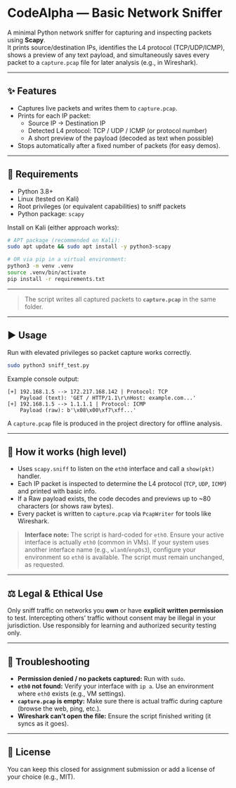 # CodeAlpha — Basic Network Sniffer

A minimal Python network sniffer for capturing and inspecting packets using **Scapy**.  
It prints source/destination IPs, identifies the L4 protocol (TCP/UDP/ICMP), shows a preview of any text payload, and simultaneously saves every packet to a `capture.pcap` file for later analysis (e.g., in Wireshark).

---

## ✨ Features
- Captures live packets and writes them to `capture.pcap`.
- Prints for each IP packet:
  - Source IP → Destination IP
  - Detected L4 protocol: TCP / UDP / ICMP (or protocol number)
  - A short preview of the payload (decoded as text when possible)
- Stops automatically after a fixed number of packets (for easy demos).

---

## 🧰 Requirements
- Python 3.8+
- Linux (tested on Kali)
- Root privileges (or equivalent capabilities) to sniff packets
- Python package: `scapy`

Install on Kali (either approach works):
```bash
# APT package (recommended on Kali):
sudo apt update && sudo apt install -y python3-scapy

# OR via pip in a virtual environment:
python3 -m venv .venv
source .venv/bin/activate
pip install -r requirements.txt
```

---

> The script writes all captured packets to **`capture.pcap`** in the same folder.

---

## ▶️ Usage
Run with elevated privileges so packet capture works correctly.
```bash
sudo python3 sniff_test.py
```
Example console output:
```
[+] 192.168.1.5 --> 172.217.168.142 | Protocol: TCP
    Payload (text): 'GET / HTTP/1.1\r\nHost: example.com...'
[+] 192.168.1.5 --> 1.1.1.1 | Protocol: ICMP
    Payload (raw): b'\x08\x00\xf7\xff...'
```
A `capture.pcap` file is produced in the project directory for offline analysis.

---

## 📝 How it works (high level)
- Uses `scapy.sniff` to listen on the `eth0` interface and call a `show(pkt)` handler.
- Each IP packet is inspected to determine the L4 protocol (`TCP`, `UDP`, `ICMP`) and printed with basic info.
- If a Raw payload exists, the code decodes and previews up to ~80 characters (or shows raw bytes).
- Every packet is written to `capture.pcap` via `PcapWriter` for tools like Wireshark.

> **Interface note:** The script is hard-coded for `eth0`. Ensure your active interface is actually `eth0` (common in VMs). If your system uses another interface name (e.g., `wlan0`/`enp0s3`), configure your environment so `eth0` is available. The script must remain unchanged, as requested.

---

## ⚖️ Legal & Ethical Use
Only sniff traffic on networks you **own** or have **explicit written permission** to test. Intercepting others’ traffic without consent may be illegal in your jurisdiction. Use responsibly for learning and authorized security testing only.

---

## 🧪 Troubleshooting
- **Permission denied / no packets captured:** Run with `sudo`.  
- **`eth0` not found:** Verify your interface with `ip a`. Use an environment where `eth0` exists (e.g., VM settings).  
- **`capture.pcap` is empty:** Make sure there is actual traffic during capture (browse the web, ping, etc.).  
- **Wireshark can’t open the file:** Ensure the script finished writing (it syncs as it goes).

---

## 📜 License
You can keep this closed for assignment submission or add a license of your choice (e.g., MIT).

